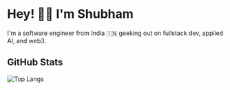 # Hey! 👋🏼 I'm Shubham

I'm a software engineer from India 🇮🇳 geeking out on fullstack dev, applied AI, and web3.

## GitHub Stats

![Top Langs](https://github-readme-stats.vercel.app/api/top-langs/?username=Stroller15&layout=compact&langs_count=20&theme=blue-green)



